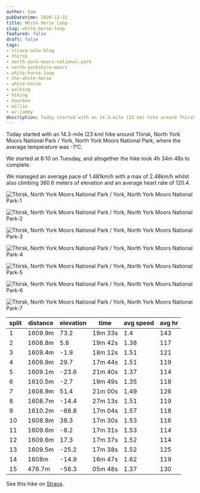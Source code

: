 ```yaml
---
author: Sam
pubDatetime: 2020-12-22
title: White Horse Loop
slug: white-horse-loop
featured: false
draft: false
tags:
- strava-auto-blog
- thirsk
- north-york-moors-national-park
- north-yorkshire-moors
- white-horse-loop
- the-white-horse
- white-horse
- walking
- hiking
- bourbon
- millie
- w/-jammy
description: Today started with an 14.3-mile (23 km) hike around Thirsk, North York Moors National Park / York, North York Moors National Park, where the average temperature was -1℃.
---
```

Today started with an 14.3-mile (23 km) hike around Thirsk, North York Moors National Park / York, North York Moors National Park, where the average temperature was -1℃.

We started at 8:10 on Tuesday, and altogether the hike took 4h 34m 48s to complete.

We managed an average pace of 1.481km/h with a max of 2.48km/h whilst also climbing 360.6 meters of elevation and an average heart rate of 120.4.

![Thirsk, North York Moors National Park / York, North York Moors National Park-1](https://dgtzuqphqg23d.cloudfront.net/xOEMraW9nileZ-sqdyVxpoDSpDlU1k7XMagzIP5QhHQ-1024x768.jpg)

![Thirsk, North York Moors National Park / York, North York Moors National Park-2](https://dgtzuqphqg23d.cloudfront.net/I1wmjDZGs4GpZ7o_YNHjDC6vvt3uUn7fyjb4rx6N_Uc-1024x768.jpg)

![Thirsk, North York Moors National Park / York, North York Moors National Park-3](https://dgtzuqphqg23d.cloudfront.net/trF6s1_tE9JnX_LpPRz1fQyp83xump18rHno9l5XYHA-1024x768.jpg)

![Thirsk, North York Moors National Park / York, North York Moors National Park-4](https://dgtzuqphqg23d.cloudfront.net/VH5IUhYfCkrBVKyW8CiX2dmCLHPijMQiKFLi_Yd90Y8-1024x768.jpg)

![Thirsk, North York Moors National Park / York, North York Moors National Park-5](https://dgtzuqphqg23d.cloudfront.net/wwSVZPcuOATeA9UY8J3KVE2jyheX7-ZSldsPaCthYjk-1024x768.jpg)

![Thirsk, North York Moors National Park / York, North York Moors National Park-6](https://dgtzuqphqg23d.cloudfront.net/WH1L0iVzDRKHwSQqKb6q4eJJhIcm9daY1Wv967sFNo8-1024x768.jpg)

![Thirsk, North York Moors National Park / York, North York Moors National Park-7](https://dgtzuqphqg23d.cloudfront.net/_mppTTGKYEmA-oPoTtET_H0nriVPbGpnP-3G7Opb8b0-1024x768.jpg)

| split | distance | elevation | time | avg speed | avg hr |
| --- | --- | --- | --- | --- | --- |
| 1 | 1609.9m | 73.2 | 19m 33s | 1.4 | 143 |
| 2 | 1608.8m | 5.8 | 19m 42s | 1.38 | 117 |
| 3 | 1609.4m | -1.9 | 18m 12s | 1.51 | 121 |
| 4 | 1609.9m | 29.7 | 17m 44s | 1.51 | 119 |
| 5 | 1609.1m | -23.6 | 21m 40s | 1.37 | 114 |
| 6 | 1610.5m | -2.7 | 19m 49s | 1.35 | 118 |
| 7 | 1608.9m | 51.4 | 21m 00s | 1.49 | 126 |
| 8 | 1608.7m | -14.4 | 27m 13s | 1.51 | 119 |
| 9 | 1610.2m | -68.8 | 17m 04s | 1.57 | 118 |
| 10 | 1608.8m | 38.3 | 17m 30s | 1.53 | 116 |
| 11 | 1609.6m | -8.2 | 17m 31s | 1.53 | 114 |
| 12 | 1609.6m | 17.3 | 17m 37s | 1.52 | 114 |
| 13 | 1609.5m | -25.2 | 17m 38s | 1.52 | 125 |
| 14 | 1608m | -14.9 | 16m 47s | 1.62 | 119 |
| 15 | 476.7m | -56.3 | 05m 48s | 1.37 | 130 |

See this hike on [Strava](https://strava.com/activities/4503736522?ref=from_blog).

